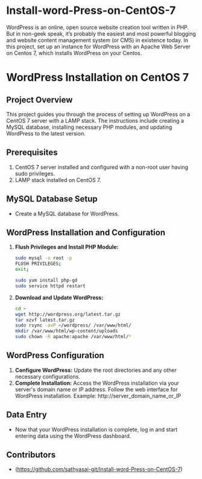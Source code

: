# Install-word-Press-on-CentOS-7
WordPress is an online, open source website creation tool written in PHP.  But in non-geek speak, it’s probably the easiest and most powerful blogging and website  content management system (or CMS) in existence today. In this project, set up an  instance for WordPress with an Apache Web Server on Centos 7, which installs  WordPress on your Centos.
# WordPress Installation on CentOS 7
## Project Overview
This project guides you through the process of setting up WordPress on a CentOS 7 server with a LAMP stack. The instructions include creating a MySQL database, installing necessary PHP modules, and updating WordPress to the latest version.
## Prerequisites
1. CentOS 7 server installed and configured with a non-root user having sudo privileges.
2. LAMP stack installed on CentOS 7.
## MySQL Database Setup
- Create a MySQL database for WordPress.
## WordPress Installation and Configuration
1. **Flush Privileges and Install PHP Module:**
    ```bash
    sudo mysql -u root -p
    FLUSH PRIVILEGES;
    exit;
    
    sudo yum install php-gd
    sudo service httpd restart
    ```
2. **Download and Update WordPress:**
    ```bash
    cd ~
    wget http://wordpress.org/latest.tar.gz
    tar xzvf latest.tar.gz
    sudo rsync -avP ~/wordpress/ /var/www/html/
    mkdir /var/www/html/wp-content/uploads
    sudo chown -R apache:apache /var/www/html/*
    ```
## WordPress Configuration
1. **Configure WordPress:**
   Update the root directories and any other necessary configurations.
2. **Complete Installation:**
   Access the WordPress installation via your server's domain name or IP address. Follow the web interface for WordPress installation.
   Example: http://server_domain_name_or_IP
## Data Entry
- Now that your WordPress installation is complete, log in and start entering data using the WordPress dashboard.
## Contributors
- (https://github.com/sathyasai-git/Install-word-Press-on-CentOS-7)


